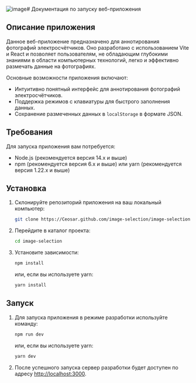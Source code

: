 ![image](https://github.com/Ceosar/image-selection/assets/116197739/c07f4523-7c18-4b11-9860-9c41921e68ef)# Документация по запуску веб-приложения

## Описание приложения

Данное веб-приложение предназначено для аннотирования фотографий электросчётчиков.
Оно разработано с использованием Vite и React и позволяет пользователям, не обладающим глубокими знаниями
в области компьютерных технологий, легко и эффективно размечать данные на фотографиях.

Основные возможности приложения включают:
- Интуитивно понятный интерфейс для аннотирования фотографий электросчётчиков.
- Поддержка режимов с клавиатуры для быстрого заполнения данных.
- Сохранение размеченных данных в `localStorage` в формате JSON.

## Требования

Для запуска приложения вам потребуется:
- Node.js (рекомендуется версия 14.x и выше)
- npm (рекомендуется версия 6.x и выше) или yarn (рекомендуется версия 1.22.x и выше)

## Установка

1. Склонируйте репозиторий приложения на ваш локальный компьютер:

    ```bash
    git clone https://Ceosar.github.com/image-selection/image-selection.git
    ```

2. Перейдите в каталог проекта:

    ```bash
    cd image-selection
    ```

3. Установите зависимости:

    ```bash
    npm install
    ```

    или, если вы используете yarn:

    ```bash
    yarn install
    ```

## Запуск

1. Для запуска приложения в режиме разработки используйте команду:

    ```bash
    npm run dev
    ```

    или, если вы используете yarn:

    ```bash
    yarn dev
    ```

2. После успешного запуска сервер разработки будет доступен по адресу [http://localhost:3000](http://localhost:3000).
